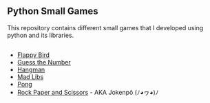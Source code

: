 ## Python Small Games

This repository contains different small games that I developed using python and its libraries.

##

- [Flappy Bird](https://github.com/marcoshsq/Python_Small_Games/tree/main/Flappy%20Bird%20Game)
- [Guess the Number](https://github.com/marcoshsq/Python_Small_Games/tree/main/Guess%20the%20Number)
- [Hangman](https://github.com/marcoshsq/Python_Small_Games/tree/main/Hangman)
- [Mad Libs](https://github.com/marcoshsq/Python_Small_Games/tree/main/Madlibs)
- [Pong](https://github.com/marcoshsq/Python_Small_Games/tree/main/Pong)
- [Rock Paper and Scissors](https://github.com/marcoshsq/Python_Small_Games/tree/main/Rock%20Paper%20and%20Scissors) - AKA Jokenpô (ﾉ◕ヮ◕)ﾉ

